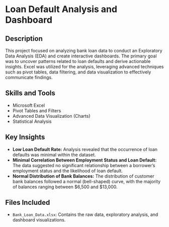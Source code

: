 # Loan Default Analysis and Dashboard

## Description
This project focused on analyzing bank loan data to conduct an Exploratory Data Analysis (EDA) and create interactive dashboards. The primary goal was to uncover patterns related to loan defaults and derive actionable insights. Excel was utilized for the analysis, leveraging advanced techniques such as pivot tables, data filtering, and data visualization to effectively communicate findings.

## Skills and Tools
- Microsoft Excel
- Pivot Tables and Filters
- Advanced Data Visualization (Charts)
- Statistical Analysis

## Key Insights
- **Low Loan Default Rate:** Analysis revealed that the occurrence of loan defaults was minimal within the dataset.
- **Minimal Correlation Between Employment Status and Loan Default:** The data suggested no significant relationship between a borrower’s employment status and the likelihood of loan default.
- **Normal Distribution of Bank Balances:** The distribution of customer bank balances followed a normal (bell-shaped) curve, with the majority of balances ranging between $6,500 and $13,000.

## Files Included
- `Bank_Loan_Data.xlsx`: Contains the raw data, exploratory analysis, and dashboard visualizations.
